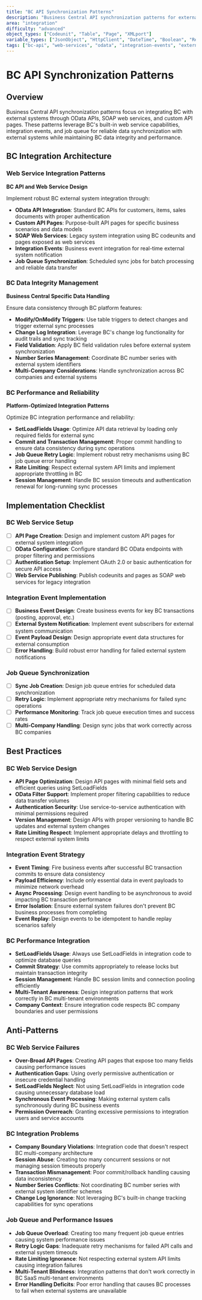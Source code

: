 ```yaml
---
title: "BC API Synchronization Patterns"
description: "Business Central API synchronization patterns for external system integration using web services, OData APIs, and integration events"
area: "integration"
difficulty: "advanced"
object_types: ["Codeunit", "Table", "Page", "XMLport"]
variable_types: ["JsonObject", "HttpClient", "DateTime", "Boolean", "RecordRef"]
tags: ["bc-api", "web-services", "odata", "integration-events", "external-sync"]
---
```


# BC API Synchronization Patterns

## Overview

Business Central API synchronization patterns focus on integrating BC with external systems through OData APIs, SOAP web services, and custom API pages. These patterns leverage BC's built-in web service capabilities, integration events, and job queue for reliable data synchronization with external systems while maintaining BC data integrity and performance.

## BC Integration Architecture

### Web Service Integration Patterns

**BC API and Web Service Design**

Implement robust BC external system integration through:

- **OData API Integration**: Standard BC APIs for customers, items, sales documents with proper authentication
- **Custom API Pages**: Purpose-built API pages for specific business scenarios and data models
- **SOAP Web Services**: Legacy system integration using BC codeunits and pages exposed as web services
- **Integration Events**: Business event integration for real-time external system notification
- **Job Queue Synchronization**: Scheduled sync jobs for batch processing and reliable data transfer

### BC Data Integrity Management

**Business Central Specific Data Handling**

Ensure data consistency through BC platform features:

- **Modify/OnModify Triggers**: Use table triggers to detect changes and trigger external sync processes
- **Change Log Integration**: Leverage BC's change log functionality for audit trails and sync tracking
- **Field Validation**: Apply BC field validation rules before external system synchronization
- **Number Series Management**: Coordinate BC number series with external system identifiers
- **Multi-Company Considerations**: Handle synchronization across BC companies and external systems

### BC Performance and Reliability

**Platform-Optimized Integration Patterns**

Optimize BC integration performance and reliability:

- **SetLoadFields Usage**: Optimize API data retrieval by loading only required fields for external sync
- **Commit and Transaction Management**: Proper commit handling to ensure data consistency during sync operations
- **Job Queue Retry Logic**: Implement robust retry mechanisms using BC job queue error handling
- **Rate Limiting**: Respect external system API limits and implement appropriate throttling in BC
- **Session Management**: Handle BC session timeouts and authentication renewal for long-running sync processes

## Implementation Checklist

### BC Web Service Setup
- [ ] **API Page Creation**: Design and implement custom API pages for external system integration
- [ ] **OData Configuration**: Configure standard BC OData endpoints with proper filtering and permissions
- [ ] **Authentication Setup**: Implement OAuth 2.0 or basic authentication for secure API access
- [ ] **Web Service Publishing**: Publish codeunits and pages as SOAP web services for legacy integration

### Integration Event Implementation
- [ ] **Business Event Design**: Create business events for key BC transactions (posting, approval, etc.)
- [ ] **External System Notification**: Implement event subscribers for external system communication
- [ ] **Event Payload Design**: Design appropriate event data structures for external consumption
- [ ] **Error Handling**: Build robust error handling for failed external system notifications

### Job Queue Synchronization
- [ ] **Sync Job Creation**: Design job queue entries for scheduled data synchronization
- [ ] **Retry Logic**: Implement appropriate retry mechanisms for failed sync operations
- [ ] **Performance Monitoring**: Track job queue execution times and success rates
- [ ] **Multi-Company Handling**: Design sync jobs that work correctly across BC companies

## Best Practices

### BC Web Service Design
- **API Page Optimization**: Design API pages with minimal field sets and efficient queries using SetLoadFields
- **OData Filter Support**: Implement proper filtering capabilities to reduce data transfer volumes
- **Authentication Security**: Use service-to-service authentication with minimal permissions required
- **Version Management**: Design APIs with proper versioning to handle BC updates and external system changes
- **Rate Limiting Respect**: Implement appropriate delays and throttling to respect external system limits

### Integration Event Strategy
- **Event Timing**: Fire business events after successful BC transaction commits to ensure data consistency
- **Payload Efficiency**: Include only essential data in event payloads to minimize network overhead
- **Async Processing**: Design event handling to be asynchronous to avoid impacting BC transaction performance
- **Error Isolation**: Ensure external system failures don't prevent BC business processes from completing
- **Event Replay**: Design events to be idempotent to handle replay scenarios safely

### BC Performance Integration
- **SetLoadFields Usage**: Always use SetLoadFields in integration code to optimize database queries
- **Commit Strategy**: Use commits appropriately to release locks but maintain transaction integrity
- **Session Management**: Handle BC session limits and connection pooling efficiently
- **Multi-Tenant Awareness**: Design integration patterns that work correctly in BC multi-tenant environments
- **Company Context**: Ensure integration code respects BC company boundaries and user permissions

## Anti-Patterns

### BC Web Service Failures
- **Over-Broad API Pages**: Creating API pages that expose too many fields causing performance issues
- **Authentication Gaps**: Using overly permissive authentication or insecure credential handling
- **SetLoadFields Neglect**: Not using SetLoadFields in integration code causing unnecessary database load
- **Synchronous Event Processing**: Making external system calls synchronously during BC business events
- **Permission Overreach**: Granting excessive permissions to integration users and service accounts

### BC Integration Problems
- **Company Boundary Violations**: Integration code that doesn't respect BC multi-company architecture
- **Session Abuse**: Creating too many concurrent sessions or not managing session timeouts properly
- **Transaction Mismanagement**: Poor commit/rollback handling causing data inconsistency
- **Number Series Conflicts**: Not coordinating BC number series with external system identifier schemes
- **Change Log Ignorance**: Not leveraging BC's built-in change tracking capabilities for sync operations

### Job Queue and Performance Issues
- **Job Queue Overload**: Creating too many frequent job queue entries causing system performance issues
- **Retry Logic Gaps**: Inadequate retry mechanisms for failed API calls and external system timeouts
- **Rate Limiting Ignorance**: Not respecting external system API limits causing integration failures
- **Multi-Tenant Blindness**: Integration patterns that don't work correctly in BC SaaS multi-tenant environments
- **Error Handling Deficits**: Poor error handling that causes BC processes to fail when external systems are unavailable